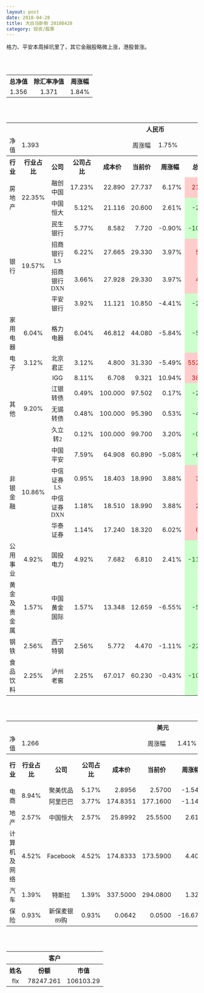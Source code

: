 ```yaml
---
layout: post
date: 2018-04-28
title: 大白马卧倒 20180428
category: 投资/股票
---
```


格力、平安本周掉坑里了，其它金融股略微上涨，港股普涨。

<br/>
<br/>

<table cellspacing="0" border="0">
	<tr>
		<th height="21" align="center"><font face="Noto Sans CJK SC Regular">总净值</font></th>
		<th align="center"><font face="Noto Sans CJK SC Regular">除汇率净值</font></th>
		<th align="center"><font face="Noto Sans CJK SC Regular">周涨幅</font></th>
	</tr>
	<tr>
		<td height="17" align="center" sdval="1.356" sdnum="1033;0;0.000">1.356</td>
		<td align="center" sdval="1.371" sdnum="1033;0;0.000">1.371</td>
		<td align="center" sdval="0.0184" sdnum="1033;0;0.00%">1.84%</td>
	</tr>
</table>
<br />
<br />
<table>
	<tr>
		<th colspan="11"  height="21" align="center" valign="middle"><font face="Noto Sans CJK SC Regular">人民币</font></th>
		</tr>
	<tr>
		<td height="17" align="center"><font face="Noto Sans CJK SC Regular">净值</font></td>
		<td colspan="4"  align="left" valign="middle" sdval="1.393" sdnum="1033;">1.393</td>
		<td align="center"><font face="Noto Sans CJK SC Regular">周涨幅</font></td>
		<td colspan="5"  align="left" valign="middle" sdval="0.0175" sdnum="1033;0;0.00%">1.75%</td>
		</tr>
	<tr>
		<th height="21" align="center" valign="middle"><font face="Noto Sans CJK SC Regular">行业</font></th>
		<th align="center" valign="middle"><font face="Noto Sans CJK SC Regular">行业占比</font></th>
		<th align="center"><font face="Noto Sans CJK SC Regular">公司</font></th>
		<th align="center"><font face="Noto Sans CJK SC Regular">公司占比</font></th>
		<th align="center"><font face="Noto Sans CJK SC Regular">成本价</font></th>
		<th align="center"><font face="Noto Sans CJK SC Regular">当前价</font></th>
		<th align="center"><font face="Noto Sans CJK SC Regular">周涨幅</font></th>
		<th align="center"><font face="Noto Sans CJK SC Regular">总涨幅</font></th>
		<th align="left"><font face="Noto Sans CJK SC Regular">下一阶梯</font></th>
		<th align="left"><font face="Noto Sans CJK SC Regular">浮动止损价</font></th>
		<th align="center"><font face="Noto Sans CJK SC Regular">止损价</font></th>
	</tr>
	<tr>
		<td rowspan="2"  height="34" align="center" valign="middle"><font face="Noto Sans CJK SC Regular">房地产</font></td>
		<td rowspan="2"  align="center" valign="middle" sdval="0.2235" sdnum="1033;0;0.00%">22.35%</td>
		<td align="center"><font face="Noto Sans CJK SC Regular">融创中国</font></td>
		<td align="right" sdval="0.1723" sdnum="1033;0;0.00%">17.23%</td>
		<td align="right" sdval="22.89" sdnum="1033;0;0.000">22.890</td>
		<td align="right" sdval="27.7367" sdnum="1033;0;0.000">27.737</td>
		<td align="right" sdval="0.0617" sdnum="1033;0;0.00%">6.17%</td>
		<td align="right" bgcolor="#FFCCCC" sdval="0.21033875054609" sdnum="1033;0;0.00%"><font color="#CC0000">21.03%</font></td>
		<td align="right" sdval="28.6125" sdnum="1033;0;0.000">28.613</td>
		<td align="right" sdval="0" sdnum="1033;0;0.000">0.000</td>
		<td align="right" bgcolor="#FFCCCC" sdval="26.324" sdnum="1033;0;0.000"><font color="#CC0000">26.324</font></td>
	</tr>
	<tr>
		<td align="center"><font face="Noto Sans CJK SC Regular">中国恒大</font></td>
		<td align="right" sdval="0.0512" sdnum="1033;0;0.00%">5.12%</td>
		<td align="right" sdval="21.116" sdnum="1033;0;0.000">21.116</td>
		<td align="right" sdval="20.6" sdnum="1033;0;0.000">20.600</td>
		<td align="right" sdval="0.0261" sdnum="1033;0;0.00%">2.61%</td>
		<td align="right" bgcolor="#CCFFCC" sdval="-0.0258364462966471" sdnum="1033;0;0.00%"><font color="#006600">-2.58%</font></td>
		<td align="right" sdval="26.395" sdnum="1033;0;0.000">26.395</td>
		<td align="right" sdval="0" sdnum="1033;0;0.000">0.000</td>
		<td align="right" sdval="0" sdnum="1033;0;0.000">0.000</td>
	</tr>
	<tr>
		<td rowspan="4"  height="77" align="center" valign="middle"><font face="Noto Sans CJK SC Regular">银行</font></td>
		<td rowspan="4"  align="center" valign="middle" sdval="0.1957" sdnum="1033;0;0.00%">19.57%</td>
		<td align="center"><font face="Noto Sans CJK SC Regular">民生银行</font></td>
		<td align="right" sdval="0.0577" sdnum="1033;0;0.00%">5.77%</td>
		<td align="right" sdval="8.582" sdnum="1033;0;0.000">8.582</td>
		<td align="right" sdval="7.72" sdnum="1033;0;0.000">7.720</td>
		<td align="right" sdval="-0.009" sdnum="1033;0;0.00%">-0.90%</td>
		<td align="right" bgcolor="#CCFFCC" sdval="-0.101842787229084" sdnum="1033;0;0.00%"><font color="#006600">-10.18%</font></td>
		<td align="right" sdval="10.7275" sdnum="1033;0;0.000">10.728</td>
		<td align="right" sdval="0" sdnum="1033;0;0.000">0.000</td>
		<td align="right" sdval="0" sdnum="1033;0;0.000">0.000</td>
	</tr>
	<tr>
		<td align="center"><font face="Noto Sans CJK SC Regular">招商银行LS</font></td>
		<td align="right" sdval="0.0622" sdnum="1033;0;0.00%">6.22%</td>
		<td align="right" sdval="27.665" sdnum="1033;0;0.000">27.665</td>
		<td align="right" sdval="29.33" sdnum="1033;0;0.000">29.330</td>
		<td align="right" sdval="0.0397" sdnum="1033;0;0.00%">3.97%</td>
		<td align="right" bgcolor="#FFCCCC" sdval="0.0587843484547261" sdnum="1033;0;0.00%"><font color="#CC0000">5.88%</font></td>
		<td align="right" sdval="34.58125" sdnum="1033;0;0.000">34.581</td>
		<td align="right" sdval="0" sdnum="1033;0;0.000">0.000</td>
		<td align="right" sdval="0" sdnum="1033;0;0.000">0.000</td>
	</tr>
	<tr>
		<td align="center"><font face="Noto Sans CJK SC Regular">招商银行DXN</font></td>
		<td align="right" sdval="0.0366" sdnum="1033;0;0.00%">3.66%</td>
		<td align="right" sdval="27.928" sdnum="1033;0;0.000">27.928</td>
		<td align="right" sdval="29.33" sdnum="1033;0;0.000">29.330</td>
		<td align="right" sdval="0.0397" sdnum="1033;0;0.00%">3.97%</td>
		<td align="right" bgcolor="#FFCCCC" sdval="0.0488005156115725" sdnum="1033;0;0.00%"><font color="#CC0000">4.88%</font></td>
		<td align="right" sdval="34.91" sdnum="1033;0;0.000">34.910</td>
		<td align="right" sdval="0" sdnum="1033;0;0.000">0.000</td>
		<td align="right" sdval="0" sdnum="1033;0;0.000">0.000</td>
	</tr>
	<tr>
		<td align="center"><font face="Noto Sans CJK SC Regular">平安银行</font></td>
		<td align="right" sdval="0.0392" sdnum="1033;0;0.00%">3.92%</td>
		<td align="right" sdval="11.121" sdnum="1033;0;0.000">11.121</td>
		<td align="right" sdval="10.85" sdnum="1033;0;0.000">10.850</td>
		<td align="right" sdval="-0.0441" sdnum="1033;0;0.00%">-4.41%</td>
		<td align="right" bgcolor="#CCFFCC" sdval="-0.0257683122021403" sdnum="1033;0;0.00%"><font color="#006600">-2.58%</font></td>
		<td align="right" sdval="13.90125" sdnum="1033;0;0.000">13.901</td>
		<td align="right" sdval="0" sdnum="1033;0;0.000">0.000</td>
		<td align="right" sdval="0" sdnum="1033;0;0.000">0.000</td>
	</tr>
	<tr>
		<td height="17" align="center" valign="middle"><font face="Noto Sans CJK SC Regular">家用电器</font></td>
		<td align="center" valign="middle" sdval="0.0604" sdnum="1033;0;0.00%">6.04%</td>
		<td align="center"><font face="Noto Sans CJK SC Regular">格力电器</font></td>
		<td align="right" sdval="0.0604" sdnum="1033;0;0.00%">6.04%</td>
		<td align="right" sdval="46.812" sdnum="1033;0;0.000">46.812</td>
		<td align="right" sdval="44.08" sdnum="1033;0;0.000">44.080</td>
		<td align="right" sdval="-0.0584" sdnum="1033;0;0.00%">-5.84%</td>
		<td align="right" bgcolor="#CCFFCC" sdval="-0.0597611039904299" sdnum="1033;0;0.00%"><font color="#006600">-5.98%</font></td>
		<td align="right" sdval="58.515" sdnum="1033;0;0.000">58.515</td>
		<td align="right" sdval="0" sdnum="1033;0;0.000">0.000</td>
		<td align="right" sdval="0" sdnum="1033;0;0.000">0.000</td>
	</tr>
	<tr>
		<td height="17" align="center" valign="middle"><font face="Noto Sans CJK SC Regular">电子</font></td>
		<td align="center" valign="middle" sdval="0.0312" sdnum="1033;0;0.00%">3.12%</td>
		<td align="center"><font face="Noto Sans CJK SC Regular">北京君正</font></td>
		<td align="right" sdval="0.0312" sdnum="1033;0;0.00%">3.12%</td>
		<td align="right" sdval="4.8" sdnum="1033;0;0.000">4.800</td>
		<td align="right" sdval="31.33" sdnum="1033;0;0.000">31.330</td>
		<td align="right" sdval="-0.0549" sdnum="1033;0;0.00%">-5.49%</td>
		<td align="right" bgcolor="#FFCCCC" sdval="5.52568333333333" sdnum="1033;0;0.00%"><font color="#CC0000">552.57%</font></td>
		<td align="right" bgcolor="#CCFFCC" sdval="35.7627868652344" sdnum="1033;0;0.000"><font color="#006600">35.763</font></td>
		<td align="right" bgcolor="#FFCCCC" sdval="26.3214111328125" sdnum="1033;0;0.000"><font color="#CC0000">26.321</font></td>
		<td align="right" bgcolor="#FFCCCC" sdval="26.321" sdnum="1033;0;0.000"><font color="#CC0000">26.321</font></td>
	</tr>
	<tr>
		<td rowspan="4"  height="73" align="center" valign="middle"><font face="Noto Sans CJK SC Regular">其他</font></td>
		<td rowspan="4"  align="center" valign="middle" sdval="0.092" sdnum="1033;0;0.00%">9.20%</td>
		<td align="center">IGG</td>
		<td align="right" sdval="0.0811" sdnum="1033;0;0.00%">8.11%</td>
		<td align="right" sdval="6.7084" sdnum="1033;0;0.000">6.708</td>
		<td align="right" sdval="9.321" sdnum="1033;0;0.000">9.321</td>
		<td align="right" sdval="0.1094" sdnum="1033;0;0.00%">10.94%</td>
		<td align="right" bgcolor="#FFCCCC" sdval="0.388052030290382" sdnum="1033;0;0.00%"><font color="#CC0000">38.81%</font></td>
		<td align="right" bgcolor="#CCFFCC" sdval="10.481875" sdnum="1033;0;0.000"><font color="#006600">10.482</font></td>
		<td align="right" bgcolor="#FFCCCC" sdval="7.71466" sdnum="1033;0;0.000"><font color="#CC0000">7.715</font></td>
		<td align="right" bgcolor="#FFCCCC" sdval="7.715" sdnum="1033;0;0.000"><font color="#CC0000">7.715</font></td>
	</tr>
	<tr>
		<td align="center"><font face="Noto Sans CJK SC Regular"> 江银转债</font></td>
		<td align="right" sdval="0.0049" sdnum="1033;0;0.00%">0.49%</td>
		<td align="right" sdval="100" sdnum="1033;0;0.000">100.000</td>
		<td align="right" sdval="97.502" sdnum="1033;0;0.000">97.502</td>
		<td align="right" sdval="0.0017" sdnum="1033;0;0.00%">0.17%</td>
		<td align="right" bgcolor="#CCFFCC" sdval="-0.0263800000000001" sdnum="1033;0;0.00%"><font color="#006600">-2.64%</font></td>
		<td align="right" sdval="125" sdnum="1033;0;0.000">125.000</td>
		<td align="right" sdval="0" sdnum="1033;0;0.000">0.000</td>
		<td align="right" sdval="0" sdnum="1033;0;0.000">0.000</td>
	</tr>
	<tr>
		<td align="center"><font face="Noto Sans CJK SC Regular">无锡转债</font></td>
		<td align="right" sdval="0.0048" sdnum="1033;0;0.00%">0.48%</td>
		<td align="right" sdval="100" sdnum="1033;0;0.000">100.000</td>
		<td align="right" sdval="95.39" sdnum="1033;0;0.000">95.390</td>
		<td align="right" sdval="0.0053" sdnum="1033;0;0.00%">0.53%</td>
		<td align="right" bgcolor="#CCFFCC" sdval="-0.0475000000000001" sdnum="1033;0;0.00%"><font color="#006600">-4.75%</font></td>
		<td align="right" sdval="125" sdnum="1033;0;0.000">125.000</td>
		<td align="right" sdval="0" sdnum="1033;0;0.000">0.000</td>
		<td align="right" sdval="0" sdnum="1033;0;0.000">0.000</td>
	</tr>
	<tr>
		<td align="center"><font face="Noto Sans CJK SC Regular">久立转2</font></td>
		<td align="right" sdval="0.0012" sdnum="1033;0;0.00%">0.12%</td>
		<td align="right" sdval="100" sdnum="1033;0;0.000">100.000</td>
		<td align="right" sdval="99.7" sdnum="1033;0;0.000">99.700</td>
		<td align="right" sdval="0.032" sdnum="1033;0;0.00%">3.20%</td>
		<td align="right" bgcolor="#CCFFCC" sdval="-0.00440000000000007" sdnum="1033;0;0.00%"><font color="#006600">-0.44%</font></td>
		<td align="right" sdval="125" sdnum="1033;0;0.000">125.000</td>
		<td align="right" sdval="0" sdnum="1033;0;0.000">0.000</td>
		<td align="right" sdval="0" sdnum="1033;0;0.000">0.000</td>
	</tr>
	<tr>
		<td rowspan="4"  height="70" align="center" valign="middle"><font face="Noto Sans CJK SC Regular">非银金融</font></td>
		<td rowspan="4"  align="center" valign="middle" sdval="0.1086" sdnum="1033;0;0.00%">10.86%</td>
		<td align="center"><font face="Noto Sans CJK SC Regular">中国平安</font></td>
		<td align="right" sdval="0.0759" sdnum="1033;0;0.00%">7.59%</td>
		<td align="right" sdval="64.908" sdnum="1033;0;0.000">64.908</td>
		<td align="right" sdval="60.89" sdnum="1033;0;0.000">60.890</td>
		<td align="right" sdval="-0.0508" sdnum="1033;0;0.00%">-5.08%</td>
		<td align="right" bgcolor="#CCFFCC" sdval="-0.0633030011708881" sdnum="1033;0;0.00%"><font color="#006600">-6.33%</font></td>
		<td align="right" sdval="81.135" sdnum="1033;0;0.000">81.135</td>
		<td align="right" sdval="0" sdnum="1033;0;0.000">0.000</td>
		<td align="right" bgcolor="#FFCCCC" sdval="60.18" sdnum="1033;0;0.000"><font color="#CC0000">60.180</font></td>
	</tr>
	<tr>
		<td align="center"><font face="Noto Sans CJK SC Regular">中信证券LS</font></td>
		<td align="right" sdval="0.0095" sdnum="1033;0;0.00%">0.95%</td>
		<td align="right" sdval="18.403" sdnum="1033;0;0.000">18.403</td>
		<td align="right" sdval="18.99" sdnum="1033;0;0.000">18.990</td>
		<td align="right" sdval="0.0388" sdnum="1033;0;0.00%">3.88%</td>
		<td align="right" bgcolor="#FFCCCC" sdval="0.0304969733195675" sdnum="1033;0;0.00%"><font color="#CC0000">3.05%</font></td>
		<td align="right" sdval="23.00375" sdnum="1033;0;0.000">23.004</td>
		<td align="right" sdval="0" sdnum="1033;0;0.000">0.000</td>
		<td align="right" sdval="0" sdnum="1033;0;0.000">0.000</td>
	</tr>
	<tr>
		<td align="center"><font face="Noto Sans CJK SC Regular">中信证券DXN</font></td>
		<td align="right" sdval="0.0118" sdnum="1033;0;0.00%">1.18%</td>
		<td align="right" sdval="18.51" sdnum="1033;0;0.000">18.510</td>
		<td align="right" sdval="18.99" sdnum="1033;0;0.000">18.990</td>
		<td align="right" sdval="0.0388" sdnum="1033;0;0.00%">3.88%</td>
		<td align="right" bgcolor="#FFCCCC" sdval="0.0245319286871959" sdnum="1033;0;0.00%"><font color="#CC0000">2.45%</font></td>
		<td align="right" sdval="23.1375" sdnum="1033;0;0.000">23.138</td>
		<td align="right" sdval="0" sdnum="1033;0;0.000">0.000</td>
		<td align="right" sdval="0" sdnum="1033;0;0.000">0.000</td>
	</tr>
	<tr>
		<td align="center"><font face="Noto Sans CJK SC Regular">华泰证券</font></td>
		<td align="right" sdval="0.0114" sdnum="1033;0;0.00%">1.14%</td>
		<td align="right" sdval="17.24" sdnum="1033;0;0.000">17.240</td>
		<td align="right" sdval="18.32" sdnum="1033;0;0.000">18.320</td>
		<td align="right" sdval="0.0602" sdnum="1033;0;0.00%">6.02%</td>
		<td align="right" bgcolor="#FFCCCC" sdval="0.0612450116009282" sdnum="1033;0;0.00%"><font color="#CC0000">6.12%</font></td>
		<td align="right" sdval="21.55" sdnum="1033;0;0.000">21.550</td>
		<td align="right" sdval="0" sdnum="1033;0;0.000">0.000</td>
		<td align="right" sdval="0" sdnum="1033;0;0.000">0.000</td>
	</tr>
	<tr>
		<td height="17" align="center"><font face="Noto Sans CJK SC Regular">公用事业</font></td>
		<td align="center" valign="middle" sdval="0.0492" sdnum="1033;0;0.00%">4.92%</td>
		<td align="center"><font face="Noto Sans CJK SC Regular">国投电力</font></td>
		<td align="right" sdval="0.0492" sdnum="1033;0;0.00%">4.92%</td>
		<td align="right" sdval="7.682" sdnum="1033;0;0.000">7.682</td>
		<td align="right" sdval="6.81" sdnum="1033;0;0.000">6.810</td>
		<td align="right" sdval="0.0241" sdnum="1033;0;0.00%">2.41%</td>
		<td align="right" bgcolor="#CCFFCC" sdval="-0.114912106222338" sdnum="1033;0;0.00%"><font color="#006600">-11.49%</font></td>
		<td align="right" sdval="9.6025" sdnum="1033;0;0.000">9.603</td>
		<td align="right" sdval="0" sdnum="1033;0;0.000">0.000</td>
		<td align="right" sdval="0" sdnum="1033;0;0.000">0.000</td>
	</tr>
	<tr>
		<td height="17" align="center"><font face="Noto Sans CJK SC Regular">黄金及贵金属</font></td>
		<td align="center" valign="middle" sdval="0.0157" sdnum="1033;0;0.00%">1.57%</td>
		<td align="center"><font face="Noto Sans CJK SC Regular">中国黄金国际</font></td>
		<td align="right" sdval="0.0157" sdnum="1033;0;0.00%">1.57%</td>
		<td align="right" sdval="13.348" sdnum="1033;0;0.000">13.348</td>
		<td align="right" sdval="12.6589" sdnum="1033;0;0.000">12.659</td>
		<td align="right" sdval="-0.0655" sdnum="1033;0;0.00%">-6.55%</td>
		<td align="right" bgcolor="#CCFFCC" sdval="-0.0530257117171113" sdnum="1033;0;0.00%"><font color="#006600">-5.30%</font></td>
		<td align="right" sdval="16.685" sdnum="1033;0;0.000">16.685</td>
		<td align="right" sdval="0" sdnum="1033;0;0.000">0.000</td>
		<td align="right" sdval="0" sdnum="1033;0;0.000">0.000</td>
	</tr>
	<tr>
		<td height="17" align="center"><font face="Noto Sans CJK SC Regular">钢铁</font></td>
		<td align="center" valign="middle" sdval="0.0256" sdnum="1033;0;0.00%">2.56%</td>
		<td align="center"><font face="Noto Sans CJK SC Regular">西宁特钢</font></td>
		<td align="right" sdval="0.0256" sdnum="1033;0;0.00%">2.56%</td>
		<td align="right" sdval="5.772" sdnum="1033;0;0.000">5.772</td>
		<td align="right" sdval="4.47" sdnum="1033;0;0.000">4.470</td>
		<td align="right" sdval="-0.0111" sdnum="1033;0;0.00%">-1.11%</td>
		<td align="right" bgcolor="#CCFFCC" sdval="-0.226971725571726" sdnum="1033;0;0.00%"><font color="#006600">-22.70%</font></td>
		<td align="right" sdval="7.215" sdnum="1033;0;0.000">7.215</td>
		<td align="right" sdval="0" sdnum="1033;0;0.000">0.000</td>
		<td align="right" sdval="0" sdnum="1033;0;0.000">0.000</td>
	</tr>
	<tr>
		<td height="17" align="center"><font face="Noto Sans CJK SC Regular">食品饮料</font></td>
		<td align="center" valign="middle" sdval="0.0225" sdnum="1033;0;0.00%">2.25%</td>
		<td align="center"><font face="Noto Sans CJK SC Regular">泸州老窖</font></td>
		<td align="right" sdval="0.0225" sdnum="1033;0;0.00%">2.25%</td>
		<td align="right" sdval="67.017" sdnum="1033;0;0.000">67.017</td>
		<td align="right" sdval="60.23" sdnum="1033;0;0.000">60.230</td>
		<td align="right" sdval="-0.0043" sdnum="1033;0;0.00%">-0.43%</td>
		<td align="right" bgcolor="#CCFFCC" sdval="-0.102672811376218" sdnum="1033;0;0.00%"><font color="#006600">-10.27%</font></td>
		<td align="right" sdval="83.77125" sdnum="1033;0;0.000">83.771</td>
		<td align="right" sdval="0" sdnum="1033;0;0.000">0.000</td>
		<td align="right" sdval="0" sdnum="1033;0;0.000">0.000</td>
	</tr>
</table>
<br />
<br />
<table>
	<tr>
		<th colspan="11"  height="21" align="center" valign="middle"><font face="Noto Sans CJK SC Regular">美元</font></th>
		</tr>
	<tr>
		<td height="17" align="center"><font face="Noto Sans CJK SC Regular">净值</font></td>
		<td colspan="4"  align="left" valign="middle" sdval="1.266" sdnum="1033;">1.266</td>
		<td align="center"><font face="Noto Sans CJK SC Regular">周涨幅</font></td>
		<td colspan="5"  align="left" valign="middle" sdval="0.0141" sdnum="1033;0;0.00%">1.41%</td>
		</tr>
	<tr>
		<th height="21" align="center" valign="middle"><font face="Noto Sans CJK SC Regular">行业</font></th>
		<th align="center" valign="middle"><font face="Noto Sans CJK SC Regular">行业占比</font></th>
		<th align="center"><font face="Noto Sans CJK SC Regular">公司</font></th>
		<th align="center"><font face="Noto Sans CJK SC Regular">公司占比</font></th>
		<th align="center"><font face="Noto Sans CJK SC Regular">成本价</font></th>
		<th align="center"><font face="Noto Sans CJK SC Regular">当前价</font></th>
		<th align="center"><font face="Noto Sans CJK SC Regular">周涨幅</font></th>
		<th align="center"><font face="Noto Sans CJK SC Regular">总涨幅</font></th>
		<th align="left"><font face="Noto Sans CJK SC Regular">下一阶梯</font></th>
		<th align="left"><font face="Noto Sans CJK SC Regular">浮动止损价</font></th>
		<th align="center"><font face="Noto Sans CJK SC Regular">止损价</font></th>
	</tr>
	<tr>
		<td rowspan="2"  height="34" align="center" valign="middle"><font face="Noto Sans CJK SC Regular">电商</font></td>
		<td rowspan="2"  align="center" valign="middle" sdval="0.0894" sdnum="1033;0;0.00%">8.94%</td>
		<td align="center" sdnum="1033;0;0.00%"><font face="Noto Sans CJK SC Regular">聚美优品</font></td>
		<td align="right" sdval="0.0517" sdnum="1033;0;0.00%">5.17%</td>
		<td align="right" sdval="2.8956" sdnum="1033;0;0.0000">2.8956</td>
		<td align="right" sdval="2.57" sdnum="1033;0;0.0000">2.5700</td>
		<td align="right" sdval="-0.0154" sdnum="1033;0;0.00%">-1.54%</td>
		<td align="right" bgcolor="#CCFFCC" sdval="-0.113846470506976" sdnum="1033;0;0.00%"><font color="#006600">-11.38%</font></td>
		<td align="right" sdval="3.6195" sdnum="1033;0;0.000">3.620</td>
		<td align="right" sdval="0" sdnum="1033;0;0.000">0.000</td>
		<td align="right" sdval="0" sdnum="1033;0;0.000">0.000</td>
	</tr>
	<tr>
		<td align="center" sdnum="1033;0;0.00%"><font face="Noto Sans CJK SC Regular">阿里巴巴</font></td>
		<td align="right" sdval="0.0377" sdnum="1033;0;0.00%">3.77%</td>
		<td align="right" sdval="174.8351" sdnum="1033;0;0.0000">174.8351</td>
		<td align="right" sdval="177.16" sdnum="1033;0;0.0000">177.1600</td>
		<td align="right" sdval="-0.0114" sdnum="1033;0;0.00%">-1.14%</td>
		<td align="right" bgcolor="#FFCCCC" sdval="0.0118976730645046" sdnum="1033;0;0.00%"><font color="#CC0000">1.19%</font></td>
		<td align="right" sdval="218.543875" sdnum="1033;0;0.000">218.544</td>
		<td align="right" sdval="0" sdnum="1033;0;0.000">0.000</td>
		<td align="right" sdval="0" sdnum="1033;0;0.000">0.000</td>
	</tr>
	<tr>
		<td height="17" align="center" valign="middle"><font face="Noto Sans CJK SC Regular">地产</font></td>
		<td align="center" sdval="0.0257" sdnum="1033;0;0.00%">2.57%</td>
		<td align="center" sdnum="1033;0;0.00%"><font face="Noto Sans CJK SC Regular">中国恒大</font></td>
		<td align="right" sdval="0.0257" sdnum="1033;0;0.00%">2.57%</td>
		<td align="right" sdval="25.8992" sdnum="1033;0;0.0000">25.8992</td>
		<td align="right" sdval="25.55" sdnum="1033;0;0.0000">25.5500</td>
		<td align="right" sdval="0.0261" sdnum="1033;0;0.00%">2.61%</td>
		<td align="right" bgcolor="#CCFFCC" sdval="-0.0148830419472417" sdnum="1033;0;0.00%"><font color="#006600">-1.49%</font></td>
		<td align="right" sdval="32.374" sdnum="1033;0;0.000">32.374</td>
		<td align="right" sdval="0" sdnum="1033;0;0.000">0.000</td>
		<td align="right" sdval="0" sdnum="1033;0;0.000">0.000</td>
	</tr>
	<tr>
		<td height="17" align="center"><font face="Noto Sans CJK SC Regular">计算机及网络</font></td>
		<td align="center" sdval="0.0452" sdnum="1033;0;0.00%">4.52%</td>
		<td align="center" sdnum="1033;0;0.00%">Facebook</td>
		<td align="right" sdval="0.0452" sdnum="1033;0;0.00%">4.52%</td>
		<td align="right" sdval="174.8333" sdnum="1033;0;0.0000">174.8333</td>
		<td align="right" sdval="173.59" sdnum="1033;0;0.0000">173.5900</td>
		<td align="right" sdval="0.044" sdnum="1033;0;0.00%">4.40%</td>
		<td align="right" bgcolor="#CCFFCC" sdval="-0.00851134549310695" sdnum="1033;0;0.00%"><font color="#006600">-0.85%</font></td>
		<td align="right" sdval="218.541625" sdnum="1033;0;0.000">218.542</td>
		<td align="right" sdval="0" sdnum="1033;0;0.000">0.000</td>
		<td align="right" sdval="0" sdnum="1033;0;0.000">0.000</td>
	</tr>
	<tr>
		<td height="17" align="center"><font face="Noto Sans CJK SC Regular">汽车</font></td>
		<td align="center" sdval="0.0139" sdnum="1033;0;0.00%">1.39%</td>
		<td align="center" sdnum="1033;0;0.00%"><font face="Noto Sans CJK SC Regular">特斯拉</font></td>
		<td align="right" sdval="0.0139" sdnum="1033;0;0.00%">1.39%</td>
		<td align="right" sdval="337.5" sdnum="1033;0;0.0000">337.5000</td>
		<td align="right" sdval="294.08" sdnum="1033;0;0.0000">294.0800</td>
		<td align="right" sdval="0.0132" sdnum="1033;0;0.00%">1.32%</td>
		<td align="right" bgcolor="#CCFFCC" sdval="-0.130051851851852" sdnum="1033;0;0.00%"><font color="#006600">-13.01%</font></td>
		<td align="right" sdval="421.875" sdnum="1033;0;0.000">421.875</td>
		<td align="right" sdval="0" sdnum="1033;0;0.000">0.000</td>
		<td align="right" sdval="0" sdnum="1033;0;0.000">0.000</td>
	</tr>
	<tr>
		<td height="22" align="center"><font face="Noto Sans CJK SC Regular">  保险</font></td>
		<td align="center" sdval="0.0093" sdnum="1033;0;0.00%">0.93%</td>
		<td align="center" sdnum="1033;0;0.00%"><font face="Noto Sans CJK SC Regular">新保麦银89购</font></td>
		<td align="right" sdval="0.0093" sdnum="1033;0;0.00%">0.93%</td>
		<td align="right" sdval="0.06422" sdnum="1033;0;0.0000">0.0642</td>
		<td align="right" sdval="0.05" sdnum="1033;0;0.0000">0.0500</td>
		<td align="right" sdval="-0.1667" sdnum="1033;0;0.00%">-16.67%</td>
		<td align="right" bgcolor="#CCFFCC" sdval="-0.22282634693242" sdnum="1033;0;0.00%"><font color="#006600">-22.28%</font></td>
		<td align="right" sdval="0.080275" sdnum="1033;0;0.000">0.080</td>
		<td align="right" sdval="0" sdnum="1033;0;0.000">0.000</td>
		<td align="right" sdval="0" sdnum="1033;0;0.000">0.000</td>
	</tr>
</table>
<br />
<br />
<table>
	<tr>
		<th colspan="11"  height="21" align="center" valign="middle"><font face="Noto Sans CJK SC Regular">客户</font></th>
		</tr>
	<tr>
		<th height="21" align="center"><font face="Noto Sans CJK SC Regular">姓名</font></th>
		<th align="center"><font face="Noto Sans CJK SC Regular">份额</font></th>
		<th align="center"><font face="Noto Sans CJK SC Regular">市值</font></th>
	</tr>
	<tr>
		<td height="17" align="center">flx</td>
		<td align="center" sdval="78247.261" sdnum="1033;">78247.261</td>
		<td align="center" sdval="106103.285916" sdnum="1033;0;0.00">106103.29</td>
	</tr>
</table>
